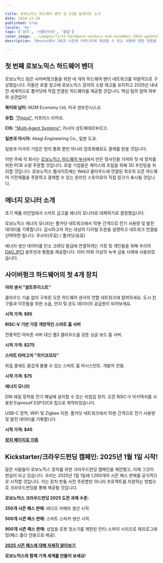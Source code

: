 ```yaml
---

title: 로보노믹스 하드웨어 벤더 및 11월 업데이트 소식
date: 2024-11-29
published: true
locale: 'ko'
tags: ['공지', '사물인터넷', '협업']
cover_image: ../images/first-hardware-vendors-and-november-2024-updates/cover.webp
description: "Devcon에서 2025 시즌에 커뮤니티에 제공할 수 있는 내용에 대한 전편을 발표했습니다. 이제 우리는 다음 단계로 나아갑니다."

---
```


## 첫 번째 로보노믹스 하드웨어 벤더

로보노믹스 팀은 사이버펑크들을 위한 네 개의 하드웨어 벤더 네트워크를 자발적으로 구성했습니다. 이들은 로컬 창고에 로보노믹스 장치의 소량 재고를 유지하고 2025년 내내 전 세계적으로 폴카닷에 직접 연결된 하드웨어를 제공할 것입니다. 핵심 팀의 참여 여부와 상관없이!

**북미와 남미:** M2M Economy Ltd, 미국 샌프란시스코.

**유럽:** ["Pinout"](https://pinout.cloud), 키프러스 리마쏘.

**CIS:** ["Multi-Agent Systems"](http://multi-agent.io), 러시아 상트페테르부르크.

**일본과 아시아:** Akagi Engineering Co., 일본 도쿄.

일본과 미국의 기업은 현지 통화 뿐만 아니라 암호화폐로도 결제를 받을 것입니다.

이번 주에 각 회사는 [로보노믹스 하드웨어 부서](https://x.com/RobonomicsHW)에서 만든 청사진을 가져와 첫 네 장치를 위한 PCB 소량 주문할 것입니다. 로컬 기업들은 케이스와 조립을 위해 3D 프린팅을 처리할 것입니다. 로보노믹스 웹사이트에는 Web3 클라우드에 연결된 최초의 오픈 하드웨어 가전제품을 주문하고 결제할 수 있는 온라인 스토어로의 직접 링크가 표시될 것입니다.

## 에너지 모니터 소개

초기 제품 라인업에서 스마트 금고를 에너지 모니터로 대체하기로 결정했습니다.

로보노믹스 에너지 모니터는 폴카닷 네트워크에서 10분 간격으로 전기 사용량 및 발전 데이터를 기록합니다. 감시하고자 하는 대상의 디지털 트윈을 설명하고 네트워크 연결을 선택하면 됩니다: 쿠사마(무료) / 폴카닷(유료)

에너지 생산 데이터를 탄소 크레딧 발급에 연결하려는 가정 및 개인들을 위해 우리의 [DAO_IPCI](https://x.com/DAO_IPCI) 솔루션과 통합을 제공합니다. 이미 10회 이상의 녹색 금융 사례에 사용되었습니다.

## 사이버펑크 하드웨어의 첫 4개 장치

<div class="oldy space-b">

**야외 센서 "알트루이스트"**

클라우드 기술 없이 구축된 오픈 하드웨어 센서의 연합 네트워크에 참여하세요. 도시 친구들과 이웃들을 위한 소음, 먼지 및 온도 데이터의 공급원이 되어보세요.

**시작 가격: $95**

</div>

<div class="oldy space-b">

**RISC-V 기반 가장 개방적인 스마트 홈 서버**

전통적인 아마존 서버 대신 웹3 클라우드를 갖춘 싱글 보드 홈 서버.

**시작 가격: $275**

</div>

<div class="oldy space-b">

**스마트 타마고치 "히키코모리"**

외출 중에도 즐겁게 돌볼 수 있는 스마트 홈 어시스턴트. 개발자 전용.

**시작 가격: $75**

</div>

<div class="oldy space-b">

**에너지 모니터**

DIN 레일 장착용 전기 패널에 설치할 수 있는 비침입 장치. 오픈 RISC-V 아키텍처를 사용한 Espressif ESP32C6 칩으로 제작되었습니다.

USB-C 장착, WiFi 및 Zigbee 지원. 폴카닷 네트워크에서 10분 간격으로 전기 사용량 및 발전 데이터를 기록합니다.

**시작 가격: $45**

</div>

[**장치 페이지로 이동**](/devices/)

## Kickstarter/크라우드펀딩 캠페인: 2025년 1월 1일 시작!

많은 사람들이 로보노믹스 장치를 위한 크라우드펀딩 캠페인을 제안했고, 이제 그것이 현실이 되고 있습니다. 우리는 2025년 1월 1일에 1,000개의 시즌 패스 판매를 공식적으로 시작할 것입니다. 이는 장치 번들 사전 주문뿐만 아니라 프로젝트를 지원하는 방법으로 크라우드펀딩을 통해 제공될 것입니다.

<div class="oldy space-b">

**로보노믹스 크라우드펀딩 2025 도전 과제 수준:**

**250개 시즌 패스 판매:** 비디오 카메라 생산 시작.

**500개 시즌 패스 판매:** 스마트 스피커 생산 시작.

**900개 시즌 패스 판매:** 상업용 로봇 청소기를 제한된 안티-스파이 시리즈로 재프로그래밍(패스 홀더 전용으로 제공).

</div>

[**2025 시즌 패스에 대해 자세히 알아보기**](https://robonomics.network/blog/robo-season-pass-2025-welcome-to-the-paper-st-club/)

**로보노믹스와 함께 기계 세계를 만들어 보세요!**